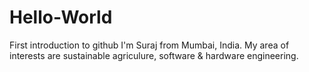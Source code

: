 # Hello-World
First introduction to github
I'm Suraj from Mumbai, India. My area of interests are sustainable agriculure, software & hardware engineering.

